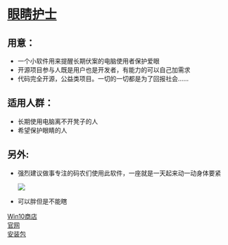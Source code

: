 # [眼睛护士](https://github.com/MscoderStudio/EyeNurse)

## 用意：
* 一个小软件用来提醒长期伏案的电脑使用者保护爱眼
* 开源项目参与人既是用户也是开发者，有能力的可以自己加需求
* 代码完全开源，公益类项目。一切的一切都是为了回报社会......

## 适用人群：
* 长期使用电脑离不开凳子的人
* 希望保护眼睛的人

## 另外:
* 强烈建议做事专注的码农们使用此软件，一座就是一天起来动一动身体要紧

  <img src="https://raw.githubusercontent.com/MscoderStudio/EyeNurse/master/readme.jpg"/>
* 可以胖但是不能瞎

[Win10商店](https://www.microsoft.com/zh-cn/p/%E7%9C%BC%E7%9D%9B%E6%8A%A4%E5%A3%AB/9np76pb0d07c?rtc=1)  
[官网](https://mscoder.cn/products/EyeNurse.html)  
[安装包](https://github.com/MscoderStudio/EyeNurse/releases)
